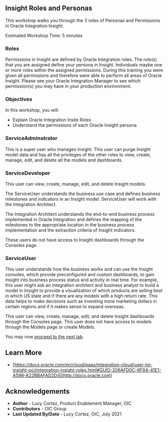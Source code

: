 ## Insight Roles and Personas 

This workshop walks you through the 3 roles of Personas and Permissions in Oracle Integration Insight.

Estimated Workshop Time: 5 minutes

### Roles

Permissions in Insight are defined by Oracle Integration roles. The role(s) that you are assigned define your persona in Insight. Individuals maybe one or more roles within the assigned permissions. During this training you were given all permissions and therefore were able to perform all areas of Oracle Insight. Please see your Oracle Integration Manager to see which permission(s) you may have in your production environment.

### Objectives

In this workshop, you will:
* Explain Oracle Integration Insite Roles
* Understand the permissions of each Oracle Insight persona

### ServiceAdminstrator
This is a super user who manages Insight. This user can purge Insight model data and has all the privileges of the other roles to view, create, manage, edit, and delete all the models and dashboards.

### ServiceDeveloper
This user can view, create, manage, edit, and delete Insight models.

The ServiceUser understands the business use case and defines business milestones and indicators in an Insight model. ServiceUser will work with the Integration Architect.

The Integration Architect understands the end-to-end business process implemented in Oracle Integration and defines the mapping of the milestones to the appropriate location in the business process implementation and the extraction criteria of Insight indicators.

These users do not have access to Insight dashboards through the Consoles page.

### ServiceUser
This user understands how the business works and can use the Insight consoles, which provide preconfigured and custom dashboards, to gain insight into business process status and activity in real time. For example, this user might ask an integration architect and business analyst to build a model in Insight to provide a visualization of which products are selling best in which US state and if there are any models with a high return rate. This data helps to make decisions such as investing more marketing dollars in certain regions and if it makes sense to expand overseas.

This user can view, create, manage, edit, and delete Insight dashboards through the Consoles page. This user does not have access to models through the Models page or create Models.



You may now [proceed to the next lab](#next).

## Learn More

* [https://docs.oracle.com/en/cloud/paas/integration-cloud/user-int-insight-oci/integration-insight-roles.html#GUID-206AFD0C-6F84-41E1-A598-A22BBAFAD2D4](http://docs.oracle.com)


## Acknowledgements
* **Author** - Lucy Cortez, Product Enablement Manager, OIC
* **Contributors** -  OIC Group 
* **Last Updated By/Date** - Lucy Cortez, OIC, July 2021
